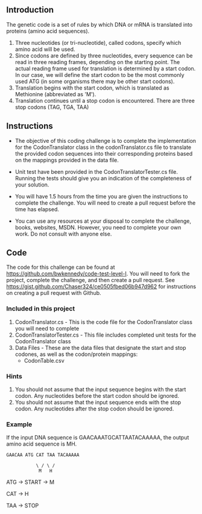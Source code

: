 
## Introduction
The genetic code is a set of rules by which DNA or mRNA is translated into proteins (amino acid sequences).

1. Three nucleotides (or tri-nucleotide), called codons, specify which amino acid will be used.
2. Since codons are defined by three nucleotides, every sequence can be read in three reading frames, depending on the starting point. The actual reading frame used for translation is determined by a start codon. 
In our case, we will define the start codon to be the most commonly used ATG (in some organisms there may be other start codons).
3. Translation begins with the start codon, which is translated as Methionine (abbreviated as 'M').
4. Translation continues until a stop codon is encountered. There are three stop codons (TAG, TGA, TAA)

## Instructions

- The objective of this coding challenge is to complete the implementation for the CodonTranslator class in the codonTranslator.cs file to translate the provided codon sequences into their corresponding proteins based on the mappings provided in the data file.  

- Unit test have been provided in the CodonTranslatorTester.cs file.  Running the tests should give you an indication of the completeness of your solution. 

- You will have 1.5 hours from the time you are given the instructions to complete the challenge.  You will need to create a pull request before the time has elapsed. 

- You can use any resources at your disposal to complete the challenge, books, websites, MSDN.  However, you need to complete your own work.  Do not consult with anyone else. 

## Code

The code for this challenge can be found at https://github.com/bwkennedy/code-test-level-I. You will need to fork the project, complete the challenge, and then create a pull request. See https://gist.github.com/Chaser324/ce0505fbed06b947d962 for instructions on creating a pull request with Github.

### Included in this project

1. CodonTranslator.cs - This is the code file for the CodonTranslator class you will need to complete
2. CodonTranslatorTester.cs - This file includes completed unit tests for the CodonTranslator class
3. Data Files - These are the data files that designate the start and stop codones, as well as the codon/protein mappings:
    - CodonTable.csv

### Hints

1. You should not assume that the input sequence begins with the start codon. Any nucleotides before the start codon should be ignored.
2. You should not assume that the input sequence ends with the stop codon. Any nucleotides after the stop codon should be ignored.

### Example

If the input DNA sequence is GAACAAATGCATTAATACAAAAA, the output amino acid sequence is MH.

    GAACAA ATG CAT TAA TACAAAAA

               \ / \ /
                M   H
        
ATG -> START -> M

CAT -> H

TAA -> STOP